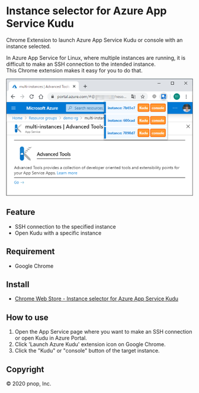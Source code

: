 # Instance selector for Azure App Service Kudu

Chrome Extension to launch Azure App Service Kudu or console with an instance selected.

In Azure App Service for Linux, where multiple instances are running, it is difficult to make an SSH connection to the intended instance.  
This Chrome extension makes it easy for you to do that.  

![Screen Shot](Chrome%20Web%20Store/screenshot.png)

## Feature

- SSH connection to the specified instance
- Open Kudu with a specific instance

## Requirement

- Google Chrome

## Install

- [Chrome Web Store - Instance selector for Azure App Service Kudu](https://chrome.google.com/webstore/detail/instance-selector-for-azu/epdffjkaaohfjahphbancbnaiilkonel)

## How to use

1. Open the App Service page where you want to make an SSH connection or open Kudu in Azure Portal.
1. Click 'Launch Azure Kudu' extension icon on Google Chrome.
1. Click the "Kudu" or "console" button of the target instance.

## Copyright

&copy; 2020 pnop, Inc.
